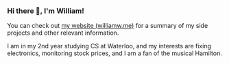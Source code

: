 ### Hi there 👋, I'm William!

You can check out [my website (williamw.me)](https://williamuw.github.io "My Personal Website") for a summary of my side projects and other relevant information.

I am in my 2nd year studying CS at Waterloo, and my interests are fixing electronics, monitoring stock prices, and I am a fan of the musical Hamilton.

<!--
**WilliamUW/WilliamUW** is a ✨ _special_ ✨ repository because its `README.md` (this file) appears on your GitHub profile.

Here are some ideas to get you started:

- 🔭 I’m currently working on ...
- 🌱 I’m currently learning ...
- 👯 I’m looking to collaborate on ...
- 🤔 I’m looking for help with ...
- 💬 Ask me about ...
- 📫 How to reach me: ...
- 😄 Pronouns: ...
- ⚡ Fun fact: ...
-->
